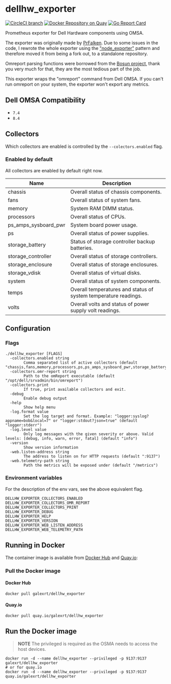 # dellhw_exporter
[![CircleCI branch](https://img.shields.io/circleci/project/github/RedSparr0w/node-csgo-parser/master.svg)]() [![Docker Repository on Quay](https://quay.io/repository/galexrt/dellhw_exporter/status "Docker Repository on Quay")](https://quay.io/repository/galexrt/dellhw_exporter) [![Go Report Card](https://goreportcard.com/badge/github.com/galexrt/dellhw_exporter)](https://goreportcard.com/report/github.com/galexrt/dellhw_exporter)

Prometheus exporter for Dell Hardware components using OMSA.

The exporter was originally made by [PrFalken](https://github.com/PrFalken). Due to some issues in the code, I rewrote the whole exporter using the ["node_exporter"](https://github.com/prometheus/node_exporter) pattern and therefore moved it from being a fork out, to a standalone repository.

Omreport parsing functions were borrowed from the [Bosun project](https://github.com/bosun-monitor/bosun/blob/master/cmd/scollector/collectors/dell_hw.go), thank you very much for that, they are the most tedious part of the job.

This exporter wraps the "omreport" command from Dell OMSA. If you can't run omreport on your system, the exporter won't export any metrics.

## Dell OMSA Compatibility
* `7.4`
* `8.4`

## Collectors
Which collectors are enabled is controlled by the `--colectors.enabled` flag.

### Enabled by default
All collectors are enabled by default right now.

Name     | Description
---------|-------------
chassis | Overall status of chassis components.
fans | Overall status of system fans.
memory | System RAM DIMM status.
processors | Overall status of CPUs.
ps_amps_sysboard_pwr | System board power usage.
ps | Overall status of power supplies.
storage_battery | Status of storage controller backup batteries.
storage_controller | Overall status of storage controllers.
storage_enclosure | Overall status of storage enclosures.
storage_vdisk | Overall status of virtual disks.
system | Overall status of system components.
temps | Overall temperatures and status of system temperature readings.
volts | Overall volts and status of power supply volt readings.

## Configuration
### Flags
```
./dellhw_exporter [FLAGS]
  -collectors.enabled string
    	Comma separated list of active collectors (default "chassis,fans,memory,processors,ps,ps_amps_sysboard_pwr,storage_battery,storage_enclosure,storage_controller,storage_vdisk,system,temps,volts")
  -collectors.omr-report string
    	Path to the omReport executable (default "/opt/dell/srvadmin/bin/omreport")
  -collectors.print
    	If true, print available collectors and exit.
  -debug
    	Enable debug output
  -help
    	Show help menu
  -log.format value
    	Set the log target and format. Example: "logger:syslog?appname=bob&local=7" or "logger:stdout?json=true" (default "logger:stderr")
  -log.level value
    	Only log messages with the given severity or above. Valid levels: [debug, info, warn, error, fatal] (default "info")
  -version
    	Show version information
  -web.listen-address string
    	The address to listen on for HTTP requests (default ":9137")
  -web.telemetry-path string
    	Path the metrics will be exposed under (default "/metrics")
```

### Environment variables
For the description of the env vars, see the above equivalent flag.
```
DELLHW_EXPORTER_COLLECTORS_ENABLED
DELLHW_EXPORTER_COLLECTORS_OMR_REPORT
DELLHW_EXPORTER_COLLECTORS_PRINT
DELLHW_EXPORTER_DEBUG
DELLHW_EXPORTER_HELP
DELLHW_EXPORTER_VERSION
DELLHW_EXPORTER_WEB_LISTEN_ADDRESS
DELLHW_EXPORTER_WEB_TELEMETRY_PATH
```

## Running in Docker
The container image is available from [Docker Hub](https://hub.docker.com/) and [Quay.io](https://quay.io/):

### Pull the Docker image
#### Docker Hub
```
docker pull galexrt/dellhw_exporter
```

#### Quay.io
```
docker pull quay.io/galexrt/dellhw_exporter
```

## Run the Docker image
> **NOTE** The privileged is required as the OSMA needs to access the host devices.

```
docker run -d --name dellhw_exporter --privileged -p 9137:9137 galexrt/dellhw_exporter
# or for quay.io
docker run -d --name dellhw_exporter --privileged -p 9137:9137 quay.io/galexrt/dellhw_exporter
```
